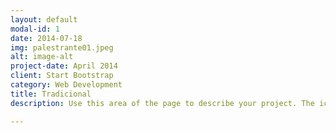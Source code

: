 ```yaml
---
layout: default
modal-id: 1
date: 2014-07-18
img: palestrante01.jpeg
alt: image-alt
project-date: April 2014
client: Start Bootstrap
category: Web Development
title: Tradicional
description: Use this area of the page to describe your project. The icon above is part of a free icon set by <a href="https://sellfy.com/p/8Q9P/jV3VZ/">Flat Icons</a>. On their website, you can download their free set with 16 icons, or you can purchase the entire set with 146 icons for only $12!

---
```

